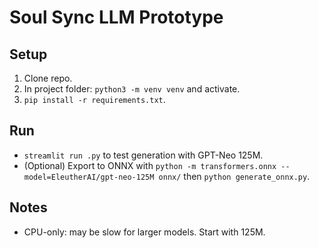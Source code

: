 # Soul Sync LLM Prototype

## Setup
1. Clone repo.
2. In project folder: `python3 -m venv venv` and activate.
3. `pip install -r requirements.txt`.

## Run
- `streamlit run .py` to test generation with GPT-Neo 125M.
- (Optional) Export to ONNX with `python -m transformers.onnx --model=EleutherAI/gpt-neo-125M onnx/` then `python generate_onnx.py`.

## Notes
- CPU-only: may be slow for larger models. Start with 125M.
